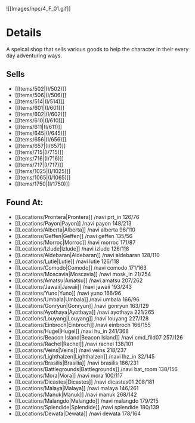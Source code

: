 ![[Images/npc/4_F_01.gif]]

# Details
A speical shop that sells various goods to help the character in their every day adventuring ways.

## Sells
+ [[Items/502|(I/502)]]
+ [[Items/506|(I/506)]]
+ [[Items/514|(I/514)]]
+ [[Items/601|(I/601)]]
+ [[Items/602|(I/602)]]
+ [[Items/610|(I/610)]]
+ [[Items/611|(I/611)]]
+ [[Items/645|(I/645)]]
+ [[Items/656|(I/656)]]
+ [[Items/657|(I/657)]]
+ [[Items/715|(I/715)]]
+ [[Items/716|(I/716)]]
+ [[Items/717|(I/717)]]
+ [[Items/1025|(I/1025)]]
+ [[Items/1065|(I/1065)]]
+ [[Items/1750|(I/1750)]]




## Found At:
+ [[Locations/Prontera|Prontera]] /navi prt_in 126/76
+ [[Locations/Payon|Payon]] /navi payon 148/213
+ [[Locations/Alberta|Alberta]] /navi alberta 96/110
+ [[Locations/Geffen|Geffen]] /navi geffen 135/56
+ [[Locations/Morroc|Morroc]] /navi morroc 171/87
+ [[Locations/Izlude|Izlude]] /navi izlude 126/118
+ [[Locations/Aldebaran|Aldebaran]] /navi aldebaran 128/110
+ [[Locations/Lutie|Lutie]] /navi lutie 126/118
+ [[Locations/Comodo|Comodo]] /navi comodo 171/163
+ [[Locations/Moscavia|Moscavia]] /navi mosk_in 21/254
+ [[Locations/Amatsu|Amatsu]] /navi amatsu 207/262
+ [[Locations/Jawaii|Jawaii]] /navi jawaii 193/243
+ [[Locations/Yuno|Yuno]] /navi yuno 166/96
+ [[Locations/Umbala|Umbala]] /navi umbala 166/96
+ [[Locations/Gonryun|Gonryun]] /navi gonryun 163/129
+ [[Locations/Ayothaya|Ayothaya]] /navi ayothaya 221/265
+ [[Locations/Louyang|Louyang]] /navi louyang 227/128
+ [[Locations/Einbroch|Einbroch]] /navi einbroch 166/155
+ [[Locations/Hugel|Hugel]] /navi hu_in 241/368
+ [[Locations/Beacon Island|Beacon Island]] /navi cmd_fild07 257/126
+ [[Locations/Rachel|Rachel]] /navi rachel 138/101
+ [[Locations/Veins|Veins]] /navi veins 218/237
+ [[Locations/Lighthalzen|Lighthalzen]] /navi lhz_in 32/145
+ [[Locations/Brasilis|Brasilia]] /navi brasilis 186/231
+ [[Locations/Battlegrounds|Battlegrounds]] /navi bat_room 138/156
+ [[Locations/Mora|Mora]] /navi mora 100/117
+ [[Locations/Dicastes|Dicastes]] /navi dicastes01 208/181
+ [[Locations/Malaya|Malaya]] /navi malaya 146/261
+ [[Locations/Manuk|Manuk]] /navi manuk 268/142
+ [[Locations/Malangdo|Malangdo]] /navi malangdo 179/215
+ [[Locations/Splendide|Splendide]] /navi splendide 180/139
+ [[Locations/Dewata|Dewata]] /navi dewata 178/164



